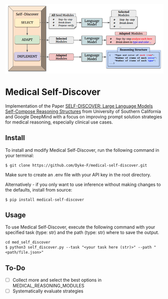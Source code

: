 ![Overview of the reasoning strategy, Figure 3, page 4](https://github.com/Dyke-F/medical-self-discover/blob/main/strategy.png "Overview of the reasoning strategy, Figure 3, page 4")

# Medical Self-Discover
Implementation of the Paper [SELF-DISCOVER: Large Language Models Self-Compose Reasoning Structures](https://arxiv.org/pdf/2402.03620v1.pdf) from University of Southern California and Google DeepMind with a focus on improving prompt solution strategies for medical reasoning, especially clinical use cases.

## Install

To install and modify Medical Self-Discover, run the following command in your terminal:


```shell
$ git clone https://github.com/Dyke-F/medical-self-discover.git
```

Make sure to create an .env file with your API key in the root directory.


Alternatively - if you only want to use inference without making changes to the defaults, install from source:
```shell
$ pip install medical-self-discover
```

## Usage

To use Medical Self-Discover, execute the following command with your specified task (type: str) and the path (type: str) where to save the output.

```shell
cd med_self_discover
$ python3 self_discover.py --task "<your task here (str)>" --path "<path/file.json>"
```

## To-Do

- [ ] Collect more and select the best options in MEDICAL_REASONING_MODULES
- [ ] Systematically evaluate strategies
